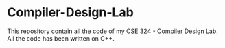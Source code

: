 # Compiler-Design-Lab
This repository contain all the code of my CSE 324 - Compiler Design Lab. All the code has been written on C++. 
